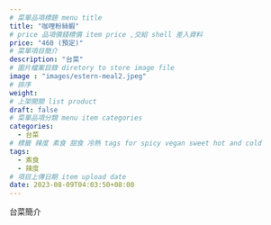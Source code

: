 ```yaml
---
# 菜單品項標題 menu title 
title: "咖哩粉絲蝦"
# price 品項價錢標價 item price ,交給 shell 差入資料
price: "460 (預定)" 
# 菜單項目簡介 
description: "台菜"
# 圖片檔案目錄 diretory to store image file
image : "images/estern-meal2.jpeg"
# 排序
weight: 
# 上架開關 list product 
draft: false
# 菜單品項分類 menu item categories 
categories:
  - 台菜
# 標籤 辣度 素食 甜食 冷熱 tags for spicy vegan sweet hot and cold 
tags:
  - 素食
  - 辣度
# 項目上傳日期 item upload date 
date: 2023-08-09T04:03:50+08:00
---
```


台菜簡介
